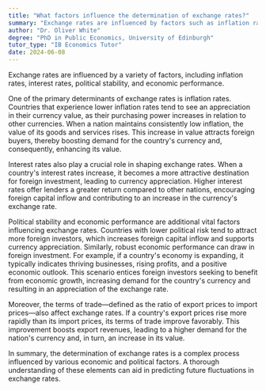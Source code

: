 ```yaml
---
title: "What factors influence the determination of exchange rates?"
summary: "Exchange rates are influenced by factors such as inflation rates, interest rates, political stability, and economic performance."
author: "Dr. Oliver White"
degree: "PhD in Public Economics, University of Edinburgh"
tutor_type: "IB Economics Tutor"
date: 2024-06-08
---
```


Exchange rates are influenced by a variety of factors, including inflation rates, interest rates, political stability, and economic performance.

One of the primary determinants of exchange rates is inflation rates. Countries that experience lower inflation rates tend to see an appreciation in their currency value, as their purchasing power increases in relation to other currencies. When a nation maintains consistently low inflation, the value of its goods and services rises. This increase in value attracts foreign buyers, thereby boosting demand for the country's currency and, consequently, enhancing its value.

Interest rates also play a crucial role in shaping exchange rates. When a country's interest rates increase, it becomes a more attractive destination for foreign investment, leading to currency appreciation. Higher interest rates offer lenders a greater return compared to other nations, encouraging foreign capital inflow and contributing to an increase in the currency's exchange rate.

Political stability and economic performance are additional vital factors influencing exchange rates. Countries with lower political risk tend to attract more foreign investors, which increases foreign capital inflow and supports currency appreciation. Similarly, robust economic performance can draw in foreign investment. For example, if a country's economy is expanding, it typically indicates thriving businesses, rising profits, and a positive economic outlook. This scenario entices foreign investors seeking to benefit from economic growth, increasing demand for the country's currency and resulting in an appreciation of the exchange rate.

Moreover, the terms of trade—defined as the ratio of export prices to import prices—also affect exchange rates. If a country's export prices rise more rapidly than its import prices, its terms of trade improve favorably. This improvement boosts export revenues, leading to a higher demand for the nation's currency and, in turn, an increase in its value.

In summary, the determination of exchange rates is a complex process influenced by various economic and political factors. A thorough understanding of these elements can aid in predicting future fluctuations in exchange rates.
    